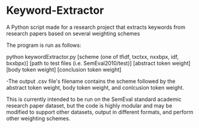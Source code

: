 # Keyword-Extractor
A Python script made for a research project that extracts keywords from research papers based on several weighting schemes

The program is run as follows:

python keywordExtractor.py [scheme (one of tfidf, txctxx, nxxbpx, idf, bxxbpx)] [path to test files (i.e. SemEval2010/test)] [abstract token weight] [body token weight] [conclusion token weight]

-The output .csv file's filename contains the scheme followed by the abstract token weight, body token weight, and conlcusion token weight. 

This is currently intended to be run on the SemEval standard academic research paper dataset, but the code is highly modular and may be modified to support other datasets, output in different formats, and perform other weighting schemes. 
